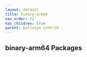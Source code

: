 ```yaml
---
layout: default
title: binary-arm64
nav_order: 71
has_children: true
parent: bullseye contrib
---
```


## binary-arm64 Packages
